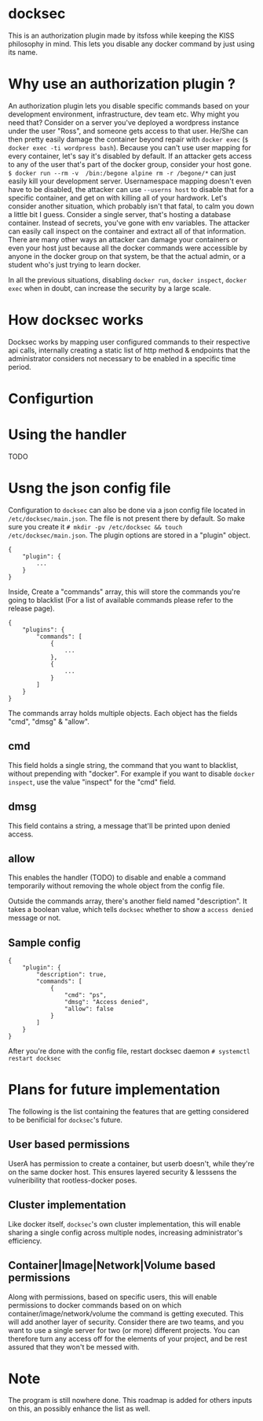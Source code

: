 # docksec

This is an authorization plugin made by itsfoss while keeping the KISS philosophy in mind. This lets you disable any docker command by just using its name.

# Why use an authorization plugin ?

An authorization plugin lets you disable specific commands based on your development environment, infrastructure, dev team etc. Why might you need that? Consider on a server you've deployed a wordpress instance under the user "Ross", and someone gets access to that user. He/She can then pretty easily damage the container beyond repair with `docker exec` (`$ docker exec -ti wordpress bash`). Because you can't use user mapping for every container, let's say it's disabled by default. If an attacker gets access to any of the user that's part of the docker group, consider your host gone. `$ docker run --rm -v  /bin:/begone alpine rm -r /begone/*` can just easily kill your development server. Usernamespace mapping doesn't even have to be disabled, the attacker can use `--userns host` to disable that for a specific container, and get on with killing all of your hardwork. Let's consider another situation, which probably isn't that fatal, to calm you down a little bit I guess. Consider a single server, that's hosting a database container. Instead of secrets, you've gone with env variables. The attacker can easily call inspect on the container and extract all of that information.  There are many other ways an attacker can damage your containers or even your host just because all the docker commands were accessible by anyone in the docker group on that system, be that the actual admin, or a student who's just trying to learn docker. 

In all the previous situations, disabling `docker run`, `docker inspect`, `docker exec` when in doubt, can increase the security by a large scale.

# How docksec works

Docksec works by mapping user configured commands to their respective api calls, internally creating a static list of http method & endpoints that the administrator considers not necessary to be enabled in a specific time period.

# Configurtion

# Using the handler

TODO

# Usng the json config file

Configuration to `docksec` can also be done via a json config file located in `/etc/docksec/main.json`. The file is not present there by default. So make sure you create it `# mkdir -pv /etc/docksec && touch /etc/docksec/main.json`. The plugin options are stored in a "plugin" object.

```
{
    "plugin": {
        ...
    }
}
```

Inside, Create a "commands" array, this will store the commands you're going to blacklist (For a list of available commands please refer to the release page).

```
{
    "plugins": {
        "commands": [
            {
                ...
            },
            {
                ...
            }
        ]
    }
}
```

The commands array holds multiple objects. Each object has the fields "cmd", "dmsg" & "allow".

cmd
---

This field holds a single string, the command that you want to blacklist, without prepending with "docker". For example if you want to disable `docker inspect`, use the value "inspect" for the "cmd" field.

dmsg
-----

This field  contains a string, a message that'll be printed upon denied access.

allow
-----

This enables the handler (TODO) to disable and enable a command temporarily without removing the whole object from the config file.

Outside the commands array, there's another field named "description". It takes a boolean value, which tells `docksec` whether to show a `access denied` message or not.

## Sample config

```
{
    "plugin": {
        "description": true,
        "commands": [
            {
                "cmd": "ps",
                "dmsg": "Access denied",
                "allow": false
            }
        ]
    }
}
```

After you're done with the config file, restart docksec daemon `# systemctl restart docksec`

# Plans for future implementation

The following is the list containing the features that are getting considered to be benificial for `docksec`'s future. 

User based permissions
--------

UserA has permission to create a container, but userb doesn't, while they're on the same docker host. This ensures layered security & lesssens the vulneribility that rootless-docker poses.

Cluster implementation
-------

Like docker itself, `docksec`'s own cluster implementation, this will enable sharing a single config across multiple nodes, increasing administrator's  efficiency.

Container|Image|Network|Volume based permissions
--------

Along with permissions, based on specific users, this will enable permissions to docker commands based on on which container/image/network/volume the command is getting executed. This will add another layer of security. Consider there are two teams, and you want to use a single server for two (or more) different projects. You can therefore turn any access off for the elements of your project, and be rest assured that they won't be messed with. 


# Note

The program is still nowhere done. This roadmap is added for others inputs on this, an possibly enhance the list as well.
